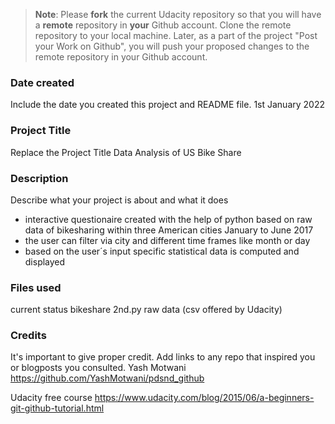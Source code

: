 >**Note**: Please **fork** the current Udacity repository so that you will have a **remote** repository in **your** Github account. Clone the remote repository to your local machine. Later, as a part of the project "Post your Work on Github", you will push your proposed changes to the remote repository in your Github account.

### Date created
Include the date you created this project and README file.
1st January 2022

### Project Title
Replace the Project Title
Data Analysis of US Bike Share

### Description
Describe what your project is about and what it does
- interactive questionaire created with the help of python based on raw data of bikesharing within three American cities January to June 2017
- the user can filter via city and different time frames like month or day    
- based on the user´s input specific statistical data is computed and displayed  

### Files used
current status bikeshare 2nd.py
raw data (csv offered by Udacity)

### Credits
It's important to give proper credit. Add links to any repo that inspired you or blogposts you consulted.
Yash Motwani
https://github.com/YashMotwani/pdsnd_github

Udacity free course
https://www.udacity.com/blog/2015/06/a-beginners-git-github-tutorial.html
